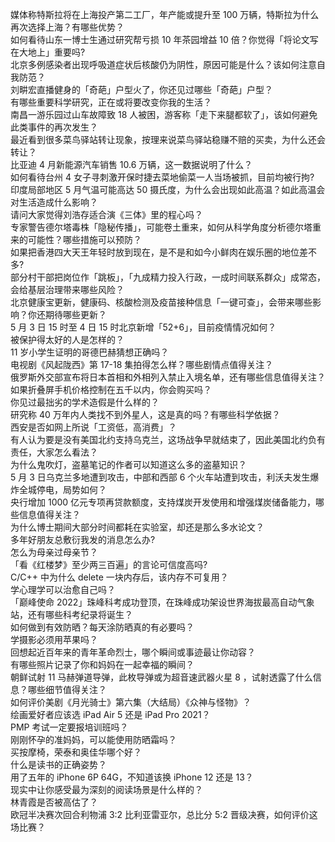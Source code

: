 媒体称特斯拉将在上海投产第二工厂，年产能或提升至 100 万辆，特斯拉为什么再次选择上海？有哪些优势？  
如何看待山东一博士生通过研究帮亏损 10 年茶园增益 10 倍？你觉得「将论文写在大地上」重要吗?  
北京多例感染者出现呼吸道症状后核酸仍为阴性，原因可能是什么？该如何注意自我防范？  
刘畊宏直播健身的「奇葩」户型火了，你还见过哪些「奇葩」户型？  
有哪些重要科学研究，正在或将要改变你我的生活？  
南昌一游乐园过山车故障致 18 人被困，游客称「走下来腿都软了」，该如何避免此类事件的再次发生？  
最近看到很多菜鸟驿站转让现象，按理来说菜鸟驿站稳赚不赔的买卖，为什么还会转让？  
比亚迪 4 月新能源汽车销售 10.6 万辆，这一数据说明了什么？  
如何看待台州 4 女子寻刺激开保时捷去菜地偷菜一人当场被抓，目前均被行拘?  
印度局部地区 5 月气温可能高达 50 摄氏度，为什么会出现如此高温？如此高温会对生活造成什么影响？  
请问大家觉得刘浩存适合演《三体》里的程心吗？  
专家警告德尔塔毒株「隐秘传播」，可能卷土重来，如何从科学角度分析德尔塔重来的可能性？哪些措施可以预防？  
如果把香港四大天王年轻时放到现在，是不是和如今小鲜肉在娱乐圈的地位差不多?  
部分村干部把岗位作「跳板」，「九成精力投入行政，一成时间联系群众」成常态，会给基层治理带来哪些风险？  
北京健康宝更新，健康码、核酸检测及疫苗接种信息「一键可查」，会带来哪些影响？你还期待哪些更新？  
5 月 3 日 15 时至 4 日 15 时北京新增「52+6」，目前疫情情况如何？  
被保护得太好的人是怎样的？  
11 岁小学生证明的哥德巴赫猜想正确吗？  
电视剧《风起陇西》第 17-18 集拍得怎么样？哪些剧情点值得关注？  
俄罗斯外交部宣布将日本首相和外相列入禁止入境名单，还有哪些信息值得关注？  
如果折叠屏手机价格控制在五千以内，你会购买吗？  
你见过最拙劣的学术造假是什么样的？  
研究称 40 万年内人类找不到外星人，这是真的吗？有哪些科学依据？  
西安是否如网上所说「工资低，高消费」？  
有人认为要是没有美国北约支持乌克兰，这场战争早就结束了，因此美国北约负有责任，大家怎么看法？  
为什么鬼吹灯，盗墓笔记的作者可以知道这么多的盗墓知识？  
5 月 3 日乌克兰多地遭到攻击，中部和西部 6 个火车站遭到攻击，利沃夫发生爆炸全城停电，局势如何？  
央行增加 1000 亿元专项再贷款额度，支持煤炭开发使用和增强煤炭储备能力，哪些信息值得关注？  
为什么博士期间大部分时间都耗在实验室，却还是那么多水论文？  
多年好朋友总敷衍我发的消息怎么办?  
怎么为母亲过母亲节？  
「看《红楼梦》至少两三百遍」的言论可信度高吗?  
C/C++ 中为什么 delete 一块内存后，该内存不可复用？  
学心理学可以治愈自己吗？  
「巅峰使命 2022」珠峰科考成功登顶，在珠峰成功架设世界海拔最高自动气象站，还有哪些科考纪录将诞生？  
如何做到有效防晒？每天涂防晒真的有必要吗？  
学摄影必须用苹果吗？  
回想起近百年来的青年革命烈士，哪个瞬间或事迹最让你动容？  
有哪些照片记录了你和妈妈在一起幸福的瞬间？  
朝鲜试射 11 马赫弹道导弹，此枚导弹或为超音速武器火星 8 ，试射透露了什么信息？哪些细节值得关注？  
如何评价美剧《月光骑士》第六集（大结局）《众神与怪物》？  
绘画爱好者应该选 iPad Air 5 还是 iPad Pro 2021？  
PMP 考试一定要报培训班吗？  
刚刚怀孕的准妈妈，可以能使用防晒霜吗？  
买按摩椅，荣泰和奥佳华哪个好？  
什么是读书的正确姿势？  
用了五年的 iPhone 6P 64G，不知道该换 iPhone 12 还是 13？  
现实中让你感受最为深刻的阅读场景是什么样的？  
林青霞是否被高估了？  
欧冠半决赛次回合利物浦 3:2 比利亚雷亚尔，总比分 5:2 晋级决赛，如何评价这场比赛？  
